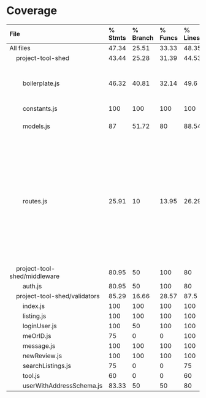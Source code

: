 # Coverage
| File | % Stmts | % Branch | % Funcs | % Lines | Uncovered Lines |
| :--- | :--- | :--- | :--- | :--- | :--- |
|All files|47.34|25.51|33.33|48.35||
|&nbsp;&nbsp;&nbsp;&nbsp;project-tool-shed|43.44|25.28|31.39|44.53||
|&nbsp;&nbsp;&nbsp;&nbsp;&nbsp;&nbsp;&nbsp;&nbsp;boilerplate.js|46.32|40.81|32.14|49.6|69-77,87,108-112,127,145-146,168-169,191-193,227-230,240-246,275-329|
|&nbsp;&nbsp;&nbsp;&nbsp;&nbsp;&nbsp;&nbsp;&nbsp;constants.js|100|100|100|100||
|&nbsp;&nbsp;&nbsp;&nbsp;&nbsp;&nbsp;&nbsp;&nbsp;models.js|87|51.72|80|88.54|146,155-156,174,178,389-390,443-455|
|&nbsp;&nbsp;&nbsp;&nbsp;&nbsp;&nbsp;&nbsp;&nbsp;routes.js|25.91|10|13.95|26.29|16,21-24,41-44,63-76,86-90,103,111-112,121-122,126-131,141-156,161,166-185,193-215,220-246,251-294,299-314,320-329,334-356,361-377,396-400,414,420,424,461-487,491-502,509-576,584,593,603,613-644,648-682,687-700,706-707,712-723,733-734,738-746,752-767|
|&nbsp;&nbsp;&nbsp;&nbsp;project-tool-shed/middleware|80.95|50|100|80||
|&nbsp;&nbsp;&nbsp;&nbsp;&nbsp;&nbsp;&nbsp;&nbsp;auth.js|80.95|50|100|80|15,22-24|
|&nbsp;&nbsp;&nbsp;&nbsp;project-tool-shed/validators|85.29|16.66|28.57|87.5||
|&nbsp;&nbsp;&nbsp;&nbsp;&nbsp;&nbsp;&nbsp;&nbsp;index.js|100|100|100|100||
|&nbsp;&nbsp;&nbsp;&nbsp;&nbsp;&nbsp;&nbsp;&nbsp;listing.js|100|100|100|100||
|&nbsp;&nbsp;&nbsp;&nbsp;&nbsp;&nbsp;&nbsp;&nbsp;loginUser.js|100|50|100|100|6|
|&nbsp;&nbsp;&nbsp;&nbsp;&nbsp;&nbsp;&nbsp;&nbsp;meOrID.js|75|0|0|100|3|
|&nbsp;&nbsp;&nbsp;&nbsp;&nbsp;&nbsp;&nbsp;&nbsp;message.js|100|100|100|100||
|&nbsp;&nbsp;&nbsp;&nbsp;&nbsp;&nbsp;&nbsp;&nbsp;newReview.js|100|100|100|100||
|&nbsp;&nbsp;&nbsp;&nbsp;&nbsp;&nbsp;&nbsp;&nbsp;searchListings.js|75|0|0|75|4|
|&nbsp;&nbsp;&nbsp;&nbsp;&nbsp;&nbsp;&nbsp;&nbsp;tool.js|60|0|0|60|6-7|
|&nbsp;&nbsp;&nbsp;&nbsp;&nbsp;&nbsp;&nbsp;&nbsp;userWithAddressSchema.js|83.33|50|50|80|14|
